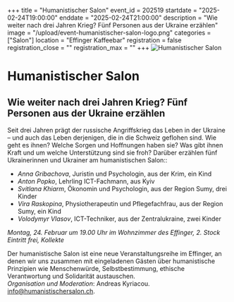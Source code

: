 +++
title = "Humanistischer Salon"
event_id = 202519
startdate = "2025-02-24T19:00:00"
enddate = "2025-02-24T21:00:00"
description = "Wie weiter nach drei Jahren Krieg? Fünf Personen aus der Ukraine erzählen"
image = "/upload/event-humanistischer-salon-logo.png"
categories = ["Salon"]
location = "Effinger Kaffeebar"
registration = false
registration_close = ""
registration_max = ""
+++
![Humanistischer Salon](/upload/event-humanistischer-salon-logo.png)

# Humanistischer Salon 

## Wie weiter nach drei Jahren Krieg? Fünf Personen aus der Ukraine erzählen

Seit drei Jahren prägt der russische Angriffskrieg das Leben in der Ukraine – und auch das Leben derjenigen, die in die Schweiz geflohen sind. Wie geht es ihnen? Welche Sorgen und Hoffnungen haben sie? Was gibt ihnen Kraft und um welche Unterstützung sind sie froh? Darüber erzählen fünf Ukrainerinnen und Ukrainer am humanistischen Salon::

- *Anna Gribachova*, Juristin und Psychologin, aus der Krim, ein Kind
- *Anton Popko*, Lehrling ICT-Fachmann, aus Kyiv
- *Svitlana Khiarm*, Ökonomin und Psychologin, aus der Region Sumy, drei Kinder
- *Vira Raskopina*, Physiotherapeutin und Pflegefachfrau, aus der Region Sumy, ein Kind
- *Volodymyr Vlasov*, ICT-Techniker, aus der Zentralukraine, zwei Kinder

*Montag, 24. Februar um 19.00 Uhr im Wohnzimmer des Effinger, 2. Stock*    
*Eintritt frei, Kollekte*


Der humanistische Salon ist eine neue Veranstaltungsreihe im Effinger, an denen wir uns zusammen mit eingeladenen Gästen über humanistische Prinzipien wie Menschenwürde, Selbstbestimmung, ethische Verantwortung und Solidarität austauschen. <br/>
_Organisation und Moderation_: Andreas Kyriacou. [info@humanistischersalon.ch](mailto:info@humanistischersalon.ch).
